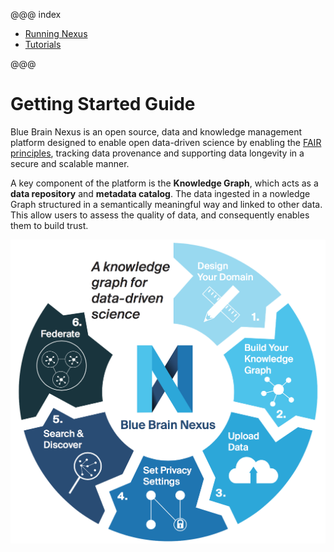 @@@ index

* [Running Nexus](running-nexus/index.md)
* [Tutorials](../tutorial/index.md)

@@@

# Getting Started Guide

Blue Brain Nexus is an open source, data and knowledge management platform designed to enable open data-driven science by enabling the [FAIR principles](https://www.go-fair.org/fair-principles/), tracking data provenance and supporting data longevity in a secure and scalable manner.

A key component of the platform is the **Knowledge Graph**, which acts as a **data repository** and **metadata catalog**. The data ingested in a nowledge Graph structured in a semantically meaningful way and linked to other data. This allow users to assess the quality of data, and consequently enables them to build trust.

![Nexus platform](./assets/nexus-infographics.png "Nexus platform")
